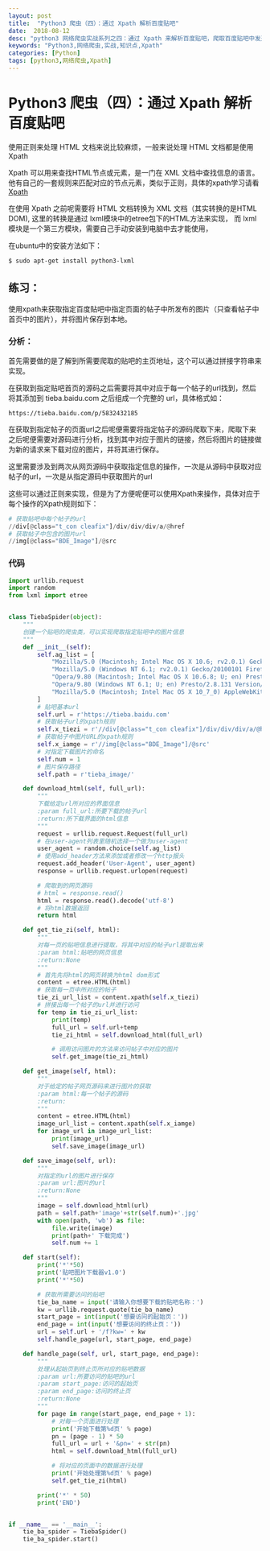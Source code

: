 ```yaml
---
layout: post
title:  "Python3 爬虫（四）：通过 Xpath 解析百度贴吧"
date:  2018-08-12
desc: "python3 网络爬虫实战系列之四：通过 Xpath 来解析百度贴吧，爬取百度贴吧中发送的图片并下载。"
keywords: "Python3,网络爬虫,实战,知识点,Xpath"
categories: [Python]
tags: [python3,网络爬虫,Xpath]
---
```


# Python3 爬虫（四）：通过 Xpath 解析百度贴吧

使用正则来处理 HTML 文档来说比较麻烦，一般来说处理 HTML 文档都是使用 Xpath

Xpath 可以用来查找HTML节点或元素，是一门在 XML 文档中查找信息的语言。他有自己的一套规则来匹配对应的节点元素，类似于正则，具体的xpath学习请看[Xpath](http://www.w3school.com.cn/xpath/)

在使用 Xpath 之前呢需要将 HTML 文档转换为 XML 文档（其实转换的是HTML DOM),
这里的转换是通过 lxml模块中的etree包下的HTML方法来实现，
而 lxml 模块是一个第三方模块，需要自己手动安装到电脑中去才能使用，

在ubuntu中的安装方法如下：

```bash
$ sudo apt-get install python3-lxml
```

## 练习：

使用xpath来获取指定百度贴吧中指定页面的帖子中所发布的图片（只查看帖子中首页中的图片），并将图片保存到本地。

### 分析：

首先需要做的是了解到所需要爬取的贴吧的主页地址，这个可以通过拼接字符串来实现。

在获取到指定贴吧首页的源码之后需要将其中对应于每一个帖子的url找到，然后将其添加到
tieba.baidu.com 之后组成一个完整的 url，具体格式如：

```url
https://tieba.baidu.com/p/5832432185
```

在获取到指定帖子的页面url之后呢便需要将指定帖子的源码爬取下来，爬取下来之后呢便需要对源码进行分析，找到其中对应于图片的链接，然后将图片的链接做为新的请求来下载对应的图片，并将其进行保存。

这里需要涉及到两次从网页源码中获取指定信息的操作，一次是从源码中获取对应帖子的url，一次是从指定源码中获取图片的url

这些可以通过正则来实现，但是为了方便呢便可以使用Xpath来操作，具体对应于每个操作的Xpath规则如下：

```python
# 获取贴吧中每个帖子的url
//div[@class="t_con cleafix"]/div/div/div/a/@href
# 获取帖子中包含的图片url
//img[@class="BDE_Image"]/@src
```

### 代码

```python
import urllib.request
import random
from lxml import etree


class TiebaSpider(object):
    """
    创建一个贴吧的爬虫类，可以实现爬取指定贴吧中的图片信息
    """
    def __init__(self):
        self.ag_list = [
            "Mozilla/5.0 (Macintosh; Intel Mac OS X 10.6; rv2.0.1) Gecko/20100101 Firefox/4.0.1",
            "Mozilla/5.0 (Windows NT 6.1; rv2.0.1) Gecko/20100101 Firefox/4.0.1",
            "Opera/9.80 (Macintosh; Intel Mac OS X 10.6.8; U; en) Presto/2.8.131 Version/11.11",
            "Opera/9.80 (Windows NT 6.1; U; en) Presto/2.8.131 Version/11.11",
            "Mozilla/5.0 (Macintosh; Intel Mac OS X 10_7_0) AppleWebKit/535.11 (KHTML, like Gecko) Chrome/17.0.963.56 Safari/535.11"
        ]
        # 贴吧基本url
        self.url = r'https://tieba.baidu.com'
        # 获取帖子url的xpath规则
        self.x_tiezi = r'//div[@class="t_con cleafix"]/div/div/div/a/@href'
        # 获取帖子中图片URL的xpath规则
        self.x_iamge = r'//img[@class="BDE_Image"]/@src'
        # 对指定下载图片的命名
        self.num = 1
        # 图片保存路径
        self.path = r'tieba_image/'

    def download_html(self, full_url):
        """
        下载给定url所对应的界面信息
        :param full_url:所要下载的帖子url
        :return:所下载界面的html信息
        """
        request = urllib.request.Request(full_url)
        # 在user-agent列表里随机选择一个做为user-agent
        user_agent = random.choice(self.ag_list)
        # 使用add_header方法来添加或者修改一个http报头
        request.add_header('User-Agent', user_agent)
        response = urllib.request.urlopen(request)

        # 爬取到的网页源码
        # html = response.read()
        html = response.read().decode('utf-8')
        # 将html数据返回
        return html

    def get_tie_zi(self, html):
        """
        对每一页的贴吧信息进行提取，将其中对应的帖子url提取出来
        :param html:贴吧的网页信息
        :return:None
        """
        # 首先先将html的网页转换为html dom形式
        content = etree.HTML(html)
        # 获取每一页中所对应的帖子
        tie_zi_url_list = content.xpath(self.x_tiezi)
        # 拼接出每一个帖子的url并进行访问
        for temp in tie_zi_url_list:
            print(temp)
            full_url = self.url+temp
            tie_zi_html = self.download_html(full_url)

            # 调用访问图片的方法来访问帖子中对应的图片
            self.get_image(tie_zi_html)

    def get_image(self, html):
        """
        对于给定的帖子网页源码来进行图片的获取
        :param html:每一个帖子的源码
        :return:
        """
        content = etree.HTML(html)
        image_url_list = content.xpath(self.x_iamge)
        for image_url in image_url_list:
            print(image_url)
            self.save_image(image_url)

    def save_image(self, url):
        """
        对指定的url的图片进行保存
        :param url:图片的url
        :return:None
        """
        image = self.download_html(url)
        path = self.path+'image'+str(self.num)+'.jpg'
        with open(path, 'wb') as file:
            file.write(image)
            print(path+' 下载完成')
            self.num += 1

    def start(self):
        print('*'*50)
        print('贴吧图片下载器v1.0')
        print('*'*50)

        # 获取所需要访问的贴吧
        tie_ba_name = input('请输入你想要下载的贴吧名称：')
        kw = urllib.request.quote(tie_ba_name)
        start_page = int(input('想要访问的起始页：'))
        end_page = int(input('想要访问的终止页：'))
        url = self.url + '/f?kw=' + kw
        self.handle_page(url, start_page, end_page)

    def handle_page(self, url, start_page, end_page):
        """
        处理从起始页到终止页所对应的贴吧数据
        :param url:所要访问的贴吧的url
        :param start_page:访问的起始页
        :param end_page:访问的终止页
        :return:None
        """
        for page in range(start_page, end_page + 1):
            # 对每一个页面进行处理
            print('开始下载第%d页' % page)
            pn = (page - 1) * 50
            full_url = url + '&pn=' + str(pn)
            html = self.download_html(full_url)

            # 将对应的页面中的数据进行处理
            print('开始处理第%d页' % page)
            self.get_tie_zi(html)

        print('*' * 50)
        print('END')


if __name__ == '__main__':
    tie_ba_spider = TiebaSpider()
    tie_ba_spider.start()
```